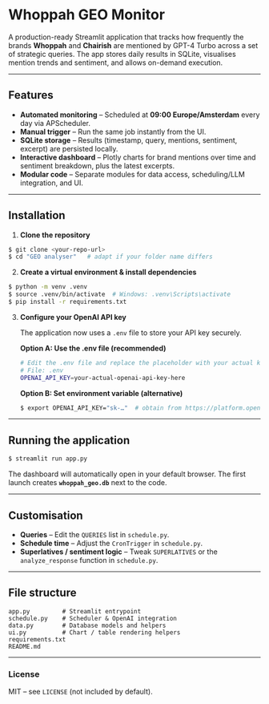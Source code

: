 # Whoppah GEO Monitor

A production-ready Streamlit application that tracks how frequently the brands **Whoppah** and **Chairish** are mentioned by GPT-4 Turbo across a set of strategic queries. The app stores daily results in SQLite, visualises mention trends and sentiment, and allows on-demand execution.

---

## Features

* **Automated monitoring** – Scheduled at **09:00 Europe/Amsterdam** every day via APScheduler.
* **Manual trigger** – Run the same job instantly from the UI.
* **SQLite storage** – Results (timestamp, query, mentions, sentiment, excerpt) are persisted locally.
* **Interactive dashboard** – Plotly charts for brand mentions over time and sentiment breakdown, plus the latest excerpts.
* **Modular code** – Separate modules for data access, scheduling/LLM integration, and UI.

---

## Installation

1. **Clone the repository**

```bash
$ git clone <your-repo-url>
$ cd "GEO analyser"   # adapt if your folder name differs
```

2. **Create a virtual environment & install dependencies**

```bash
$ python -m venv .venv
$ source .venv/bin/activate  # Windows: .venv\Scripts\activate
$ pip install -r requirements.txt
```

3. **Configure your OpenAI API key**

   The application now uses a `.env` file to store your API key securely.
   
   **Option A: Use the .env file (recommended)**
   ```bash
   # Edit the .env file and replace the placeholder with your actual key
   # File: .env
   OPENAI_API_KEY=your-actual-openai-api-key-here
   ```
   
   **Option B: Set environment variable (alternative)**
   ```bash
   $ export OPENAI_API_KEY="sk-…"  # obtain from https://platform.openai.com/
   ```

---

## Running the application

```bash
$ streamlit run app.py
```

The dashboard will automatically open in your default browser. The first launch creates **`whoppah_geo.db`** next to the code.

---

## Customisation

* **Queries** – Edit the `QUERIES` list in `schedule.py`.
* **Schedule time** – Adjust the `CronTrigger` in `schedule.py`.
* **Superlatives / sentiment logic** – Tweak `SUPERLATIVES` or the `analyze_response` function in `schedule.py`.

---

## File structure

```
app.py         # Streamlit entrypoint
schedule.py    # Scheduler & OpenAI integration
data.py        # Database models and helpers
ui.py          # Chart / table rendering helpers
requirements.txt
README.md
```

---

### License

MIT – see `LICENSE` (not included by default). 
